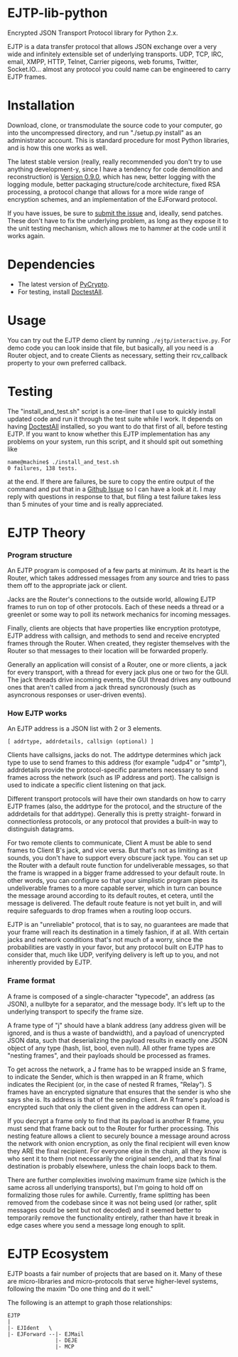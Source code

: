EJTP-lib-python
===============

Encrypted JSON Transport Protocol library for Python 2.x.

EJTP is a data transfer protocol that allows JSON exchange over a
very wide and infinitely extensible set of underlying transports.
UDP, TCP, IRC, email, XMPP, HTTP, Telnet, Carrier pigeons, web
forums, Twitter, Socket.IO... almost any protocol you could name
can be engineered to carry EJTP frames.


Installation
============

Download, clone, or transmodulate the source code to your computer,
go into the uncompressed directory, and run "./setup.py install" as
an administrator account. This is standard procedure for most
Python libraries, and is how this one works as well.

The latest stable version (really, really recommended you don't try
to use anything development-y, since I have a tendency for code
demolition and reconstruction) is [Version 0.9.0](
https://github.com/campadrenalin/EJTP-lib-python/tree/stable-0.9.x),
which has new, better logging with the logging module, better
packaging structure/code architecture, fixed RSA processing, a
protocol change that allows for a more wide range of encryption
schemes, and an implementation of the EJForward protocol.

If you have issues, be sure to [submit the issue](
https://github.com/campadrenalin/EJTP-lib-python/issues/new) and,
ideally, send patches. These don't have to fix the underlying problem,
as long as they expose it to the unit testing mechanism, which allows
me to hammer at the code until it works again.


Dependencies
============

 * The latest version of [PyCrypto](https://www.dlitz.net/software/pycrypto/).
 * For testing, install [DoctestAll](https://github.com/campadrenalin/DoctestAll).


Usage
=====

You can try out the EJTP demo client by running ```./ejtp/interactive.py```.
For demo code you can look inside that file, but basically, all you
need is a Router object, and to create Clients as necessary, setting
their rcv_callback property to your own preferred callback.


Testing
=======

The "install_and_test.sh" script is a one-liner that I use to quickly
install updated code and run it through the test suite while I work.
It depends on having [DoctestAll](https://github.com/campadrenalin/DoctestAll)
installed, so you want to do that first of all, before testing EJTP.
If you want to know whether this EJTP implementation has any problems
on your system, run this script, and it should spit out something like

    name@machine$ ./install_and_test.sh
    0 failures, 138 tests.

at the end. If there are failures, be sure to copy the entire output
of the command and put that in a [Github Issue](
https://github.com/campadrenalin/EJTP-lib-python/issues/new) so I can
have a look at it. I may reply with questions in response to that, but
filing a test failure takes less than 5 minutes of your time and is
really appreciated.


EJTP Theory
===========

### Program structure

An EJTP program is composed of a few parts at minimum. At its heart
is the Router, which takes addressed messages from any source and tries
to pass them off to the appropriate jack or client.

Jacks are the Router's connections to the outside world, allowing EJTP 
frames to run on top of other protocols. Each of these needs a thread
or a greenlet or some way to poll its network mechanics for incoming
messages.

Finally, clients are objects that have properties like encryption
prototype, EJTP address with callsign, and methods to send and receive
encrypted frames through the Router. When created, they register
themselves with the Router so that messages to their location will be
forwarded properly.

Generally an application will consist of a Router, one or more clients,
a jack for every transport, with a thread for every jack plus one or
two for the GUI. The jack threads drive incoming events, the GUI thread
drives any outbound ones that aren't called from a jack thread
syncronously (such as asyncronous responses or user-driven events).

### How EJTP works

An EJTP address is a JSON list with 2 or 3 elements.

    [ addrtype, addrdetails, callsign (optional) ]

Clients have callsigns, jacks do not. The addrtype determines which jack
type to use to send frames to this address (for example "udp4" or "smtp"),
addrdetails provide the protocol-specific parameters necessary to send
frames across the network (such as IP address and port). The callsign is
used to indicate a specific client listening on that jack.

Different transport protocols will have their own standards on how to
carry EJTP frames (also, the addrtype for the protocol, and the structure
of the addrdetails for that addrtype). Generally this is pretty straight-
forward in connectionless protocols, or any protocol that provides a
built-in way to distinguish datagrams.

For two remote clients to communicate, Client A must be able to send frames
to Client B's jack, and vice versa. But that's not as limiting as it sounds,
you don't have to support every obscure jack type. You can set up the Router
with a default route function for undeliverable messages, so that the frame
is wrapped in a bigger frame addressed to your default route. In other words,
you can configure so that your simplistic program pipes its undeliverable
frames to a more capable server, which in turn can bounce the message around
according to its default routes, et cetera, until the message is delivered.
The default route feature is not yet built in, and will require safeguards to
drop frames when a routing loop occurs.

EJTP is an "unreliable" protocol, that is to say, no guarantees are made
that your frame will reach its destination in a timely fashion, if at all.
With certain jacks and network conditions that's not much of a worry, since
the probabilities are vastly in your favor, but any protocol built on EJTP
has to consider that, much like UDP, verifying delivery is left up to you,
and not inherently provided by EJTP.

### Frame format

A frame is composed of a single-character "typecode", an address (as JSON),
a nullbyte for a separator, and the message body. It's left up to the
underlying transport to specify the frame size.

A frame type of "j" should have a blank address (any address given will be
ignored, and is thus a waste of bandwidth), and a payload of unencrypted
JSON data, such that deserializing the payload results in exactly one JSON
object of any type (hash, list, bool, even null). All other frame types
are "nesting frames", and their payloads should be processed as frames.

To get across the network, a J frame has to be wrapped inside an S frame,
to indicate the Sender, which is then wrapped in an R frame, which indicates
the Recipient (or, in the case of nested R frames, "Relay"). S frames have
an encrypted signature that ensures that the sender is who she says she is.
Its address is that of the sending client. An R frame's payload is 
encrypted such that only the client given in the address can open it. 

If you decrypt a frame only to find that its payload is another R frame,
you must send that frame back out to the Router for further processing.
This nesting feature allows a client to securely bounce a message around
across the network with onion encryption, as only the final recipient will
even know they ARE the final recipient. For everyone else in the chain,
all they know is who sent it to them (not necessarily the original sender),
and that its final destination is probably elsewhere, unless the chain
loops back to them.

There are further complexities involving maximum frame size (which is the
same across all underlying transports), but I'm going to hold off on
formalizing those rules for awhile. Currently, frame splitting has been
removed from the codebase since it was not being used (or rather, split
messages could be sent but not decoded) and it seemed better to temporarily
remove the functionality entirely, rather than have it break in edge
cases where you send a message long enough to split.


EJTP Ecosystem
==============

EJTP boasts a fair number of projects that are based on it. Many of these
are micro-libraries and micro-protocols that serve higher-level systems,
following the maxim "Do one thing and do it well."

The following is an attempt to graph those relationships:

    EJTP
    |
    |- EJIdent   \
    |- EJForward --|- EJMail
                   |- DEJE
                   |- MCP
